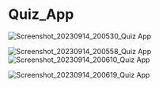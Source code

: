 # Quiz_App

![Screenshot_20230914_200530_Quiz App](https://github.com/Suyashkr8/Quiz_App/assets/130540018/df06f947-c654-446f-8a90-e671363b0528)

![Screenshot_20230914_200558_Quiz App](https://github.com/Suyashkr8/Quiz_App/assets/130540018/a09f83c1-232e-4695-adf9-e9f94583c2d1)
![Screenshot_20230914_200610_Quiz App](https://github.com/Suyashkr8/Quiz_App/assets/130540018/4926bf7e-6252-4f9a-8d3f-2a3c507ec7b8)


![Screenshot_20230914_200619_Quiz App](https://github.com/Suyashkr8/Quiz_App/assets/130540018/ee250c54-bfed-4952-b795-e42b6e1714fc)


